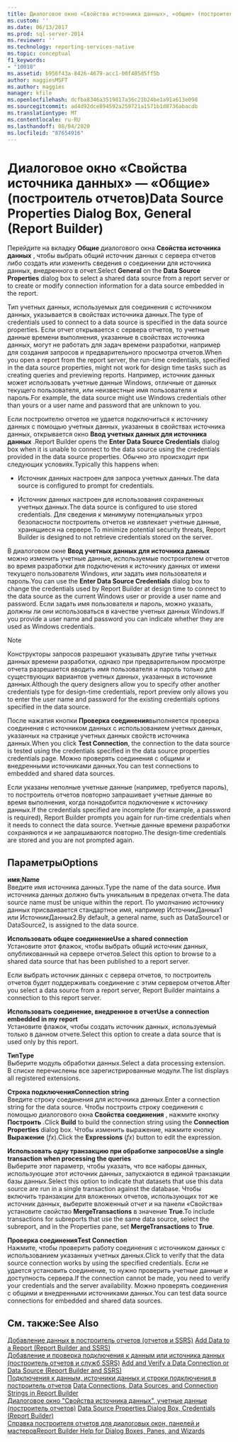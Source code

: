```yaml
---
title: Диалоговое окно «Свойства источника данных», «общие» (построитель отчетов) | Документация Майкрософт
ms.custom: ''
ms.date: 06/13/2017
ms.prod: sql-server-2014
ms.reviewer: ''
ms.technology: reporting-services-native
ms.topic: conceptual
f1_keywords:
- "10018"
ms.assetid: b956f43a-8426-4679-acc1-00f405d5ff5b
author: maggiesMSFT
ms.author: maggies
manager: kfile
ms.openlocfilehash: dcfba8346a3519817a36c21b24be1a91a613e098
ms.sourcegitcommit: ad4d92dce894592a259721a1571b1d8736abacdb
ms.translationtype: MT
ms.contentlocale: ru-RU
ms.lasthandoff: 08/04/2020
ms.locfileid: "87654916"
---
```

# <a name="data-source-properties-dialog-box-general-report-builder"></a><span data-ttu-id="b1f96-102">Диалоговое окно «Свойства источника данных» — «Общие» (построитель отчетов)</span><span class="sxs-lookup"><span data-stu-id="b1f96-102">Data Source Properties Dialog Box, General (Report Builder)</span></span>
  <span data-ttu-id="b1f96-103">Перейдите на вкладку **Общие** диалогового окна **Свойства источника данных** , чтобы выбрать общий источник данных с сервера отчетов либо создать или изменить сведения о соединении для источника данных, внедренного в отчет.</span><span class="sxs-lookup"><span data-stu-id="b1f96-103">Select **General** on the **Data Source Properties** dialog box to select a shared data source from a report server or to create or modify connection information for a data source embedded in the report.</span></span>  
  
 <span data-ttu-id="b1f96-104">Тип учетных данных, используемых для соединения с источником данных, указывается в свойствах источника данных.</span><span class="sxs-lookup"><span data-stu-id="b1f96-104">The type of credentials used to connect to a data source is specified in the data source properties.</span></span> <span data-ttu-id="b1f96-105">Если отчет открывается с сервера отчетов, то учетные данные времени выполнения, указанные в свойствах источника данных, могут не работать для задач времени разработки, например для создания запросов и предварительного просмотра отчетов.</span><span class="sxs-lookup"><span data-stu-id="b1f96-105">When you open a report from the report server, the run-time credentials, specified in the data source properties, might not work for design time tasks such as creating queries and previewing reports.</span></span> <span data-ttu-id="b1f96-106">Например, источник данных может использовать учетные данные Windows, отличные от данных текущего пользователя, или неизвестные имя пользователя и пароль.</span><span class="sxs-lookup"><span data-stu-id="b1f96-106">For example, the data source might use Windows credentials other than yours or a user name and password that are unknown to you.</span></span>  
  
 <span data-ttu-id="b1f96-107">Если построителю отчетов не удается подключиться к источнику данных с помощью учетных данных, указанных в свойствах источника данных, открывается окно **Ввод учетных данных для источника данных** .</span><span class="sxs-lookup"><span data-stu-id="b1f96-107">Report Builder opens the **Enter Data Source Credentials** dialog box when it is unable to connect to the data source using the credentials provided in the data source properties.</span></span> <span data-ttu-id="b1f96-108">Обычно это происходит при следующих условиях.</span><span class="sxs-lookup"><span data-stu-id="b1f96-108">Typically this happens when:</span></span>  
  
-   <span data-ttu-id="b1f96-109">Источник данных настроен для запроса учетных данных.</span><span class="sxs-lookup"><span data-stu-id="b1f96-109">The data source is configured to prompt for credentials.</span></span>  
  
-   <span data-ttu-id="b1f96-110">Источник данных настроен для использования сохраненных учетных данных.</span><span class="sxs-lookup"><span data-stu-id="b1f96-110">The data source is configured to use stored credentials.</span></span>  <span data-ttu-id="b1f96-111">Для сведения к минимуму потенциальных угроз безопасности построитель отчетов не извлекает учетные данные, хранящиеся на сервере.</span><span class="sxs-lookup"><span data-stu-id="b1f96-111">To minimize potential security threats, Report Builder is designed to not retrieve credentials stored on the server.</span></span>  
  
 <span data-ttu-id="b1f96-112">В диалоговом окне **Ввод учетных данных для источника данных** можно изменить учетные данные, используемые построителем отчетов во время разработки для подключения к источнику данных от имени текущего пользователя Windows, или задать имя пользователя и пароль.</span><span class="sxs-lookup"><span data-stu-id="b1f96-112">You can use the **Enter Data Source Credentials** dialog box to change the credentials used by Report Builder at design time to connect to the data source as the current Windows user or provide a user name and password.</span></span> <span data-ttu-id="b1f96-113">Если задать имя пользователя и пароль, можно указать, должны ли они использоваться в качестве учетных данных Windows.</span><span class="sxs-lookup"><span data-stu-id="b1f96-113">If you provide a user name and password you can indicate whether they are used as Windows credentials.</span></span>  
  
> [!NOTE]  
>  <span data-ttu-id="b1f96-114">Конструкторы запросов разрешают указывать другие типы учетных данных времени разработки, однако при предварительном просмотре отчета разрешается вводить имя пользователя и пароль только для существующих вариантов учетных данных, указанных в источнике данных.</span><span class="sxs-lookup"><span data-stu-id="b1f96-114">Although the query designers allow you to specify other another credentials type for design-time credentials, report preview only allows you to enter the user name and password for the existing credentials options specified in the data source.</span></span>  
  
 <span data-ttu-id="b1f96-115">После нажатия кнопки **Проверка соединения**выполняется проверка соединения с источником данных с использованием учетных данных, указанных на странице учетных данных свойств источника данных.</span><span class="sxs-lookup"><span data-stu-id="b1f96-115">When you click **Test Connection**, the connection to the data source is tested using the credentials specified in the data source properties credentials page.</span></span> <span data-ttu-id="b1f96-116">Можно проверять соединения с общими и внедренными источниками данных.</span><span class="sxs-lookup"><span data-stu-id="b1f96-116">You can test connections to embedded and shared data sources.</span></span>  
  
 <span data-ttu-id="b1f96-117">Если указаны неполные учетные данные (например, требуется пароль), то построитель отчетов повторно запрашивает учетные данные во время выполнения, когда понадобится подключение к источнику данных.</span><span class="sxs-lookup"><span data-stu-id="b1f96-117">If the credentials specified are incomplete (for example, a password is required), Report Builder prompts you again for run-time credentials when it needs to connect the data source.</span></span> <span data-ttu-id="b1f96-118">Учетные данные времени разработки сохраняются и не запрашиваются повторно.</span><span class="sxs-lookup"><span data-stu-id="b1f96-118">The design-time credentials are stored and you are not prompted again.</span></span>  
  
## <a name="options"></a><span data-ttu-id="b1f96-119">Параметры</span><span class="sxs-lookup"><span data-stu-id="b1f96-119">Options</span></span>  
 <span data-ttu-id="b1f96-120">**имя**;</span><span class="sxs-lookup"><span data-stu-id="b1f96-120">**Name**</span></span>  
 <span data-ttu-id="b1f96-121">Введите имя источника данных.</span><span class="sxs-lookup"><span data-stu-id="b1f96-121">Type the name of the data source.</span></span> <span data-ttu-id="b1f96-122">Имя источника данных должно быть уникальным в пределах отчета.</span><span class="sxs-lookup"><span data-stu-id="b1f96-122">The data source name must be unique within the report.</span></span> <span data-ttu-id="b1f96-123">По умолчанию источнику данных присваивается стандартное имя, например ИсточникДанных1 или ИсточникДанных2.</span><span class="sxs-lookup"><span data-stu-id="b1f96-123">By default, a general name, such as DataSource1 or DataSource2, is assigned to the data source.</span></span>  
  
 <span data-ttu-id="b1f96-124">**Использовать общее соединение**</span><span class="sxs-lookup"><span data-stu-id="b1f96-124">**Use a shared connection**</span></span>  
 <span data-ttu-id="b1f96-125">Установите этот флажок, чтобы выбрать общий источник данных, опубликованный на сервере отчетов.</span><span class="sxs-lookup"><span data-stu-id="b1f96-125">Select this option to browse to a shared data source that has been published to a report server.</span></span>  
  
 <span data-ttu-id="b1f96-126">Если выбрать источник данных с сервера отчетов, то построитель отчетов будет поддерживать соединение с этим сервером отчетов.</span><span class="sxs-lookup"><span data-stu-id="b1f96-126">After you select a data source from a report server, Report Builder maintains a connection to this report server.</span></span>  
  
 <span data-ttu-id="b1f96-127">**Использовать соединение, внедренное в отчет**</span><span class="sxs-lookup"><span data-stu-id="b1f96-127">**Use a connection embedded in my report**</span></span>  
 <span data-ttu-id="b1f96-128">Установите флажок, чтобы создать источник данных, используемый только в данном отчете.</span><span class="sxs-lookup"><span data-stu-id="b1f96-128">Select this option to create a data source that is used only by this report.</span></span>  
  
 <span data-ttu-id="b1f96-129">**Тип**</span><span class="sxs-lookup"><span data-stu-id="b1f96-129">**Type**</span></span>  
 <span data-ttu-id="b1f96-130">Выберите модуль обработки данных.</span><span class="sxs-lookup"><span data-stu-id="b1f96-130">Select a data processing extension.</span></span> <span data-ttu-id="b1f96-131">В списке перечислены все зарегистрированные модули.</span><span class="sxs-lookup"><span data-stu-id="b1f96-131">The list displays all registered extensions.</span></span>  
  
 <span data-ttu-id="b1f96-132">**Строка подключения**</span><span class="sxs-lookup"><span data-stu-id="b1f96-132">**Connection string**</span></span>  
 <span data-ttu-id="b1f96-133">Введите строку соединения для источника данных.</span><span class="sxs-lookup"><span data-stu-id="b1f96-133">Enter a connection string for the data source.</span></span> <span data-ttu-id="b1f96-134">Чтобы построить строку соединения с помощью диалогового окна **Свойства соединения** , нажмите кнопку **Построить** .</span><span class="sxs-lookup"><span data-stu-id="b1f96-134">Click **Build** to build the connection string using the **Connection Properties** dialog box.</span></span> <span data-ttu-id="b1f96-135">Чтобы изменить выражение, нажмите кнопку **Выражение** (*fx*).</span><span class="sxs-lookup"><span data-stu-id="b1f96-135">Click the **Expressions** (*fx*) button to edit the expression.</span></span>  
  
 <span data-ttu-id="b1f96-136">**Использовать одну транзакцию при обработке запросов**</span><span class="sxs-lookup"><span data-stu-id="b1f96-136">**Use a single transaction when processing the queries**</span></span>  
 <span data-ttu-id="b1f96-137">Выберите этот параметр, чтобы указать, что все наборы данных, использующие этот источник данных, запускаются в единой транзакции базы данных.</span><span class="sxs-lookup"><span data-stu-id="b1f96-137">Select this option to indicate that datasets that use this data source are run in a single transaction against the database.</span></span> <span data-ttu-id="b1f96-138">Чтобы включить транзакции для вложенных отчетов, использующих тот же источник данных, выберите вложенный отчет и на панели «Свойства» установите свойство **MergeTransactions** в значение **True**.</span><span class="sxs-lookup"><span data-stu-id="b1f96-138">To include transactions for subreports that use the same data source, select the subreport, and in the Properties pane, set **MergeTransactions** to **True**.</span></span>  
  
 <span data-ttu-id="b1f96-139">**Проверка соединения**</span><span class="sxs-lookup"><span data-stu-id="b1f96-139">**Test Connection**</span></span>  
 <span data-ttu-id="b1f96-140">Нажмите, чтобы проверить работу соединения с источником данных с использованием указанных учетных данных.</span><span class="sxs-lookup"><span data-stu-id="b1f96-140">Click to verify that the data source connection works by using the specified credentials.</span></span> <span data-ttu-id="b1f96-141">Если не удается установить соединение, то нужно проверить учетные данные и доступность сервера.</span><span class="sxs-lookup"><span data-stu-id="b1f96-141">If the connection cannot be made, you need to verify your credentials and the server availability.</span></span> <span data-ttu-id="b1f96-142">Можно проверять соединения с общими и внедренными источниками данных.</span><span class="sxs-lookup"><span data-stu-id="b1f96-142">You can test data source connections for embedded and shared data sources.</span></span>  
  
## <a name="see-also"></a><span data-ttu-id="b1f96-143">См. также:</span><span class="sxs-lookup"><span data-stu-id="b1f96-143">See Also</span></span>  
 <span data-ttu-id="b1f96-144">[Добавление данных в построитель отчетов &#40;отчетов и SSRS&#41;](report-data/report-datasets-ssrs.md) </span><span class="sxs-lookup"><span data-stu-id="b1f96-144">[Add Data to a Report &#40;Report Builder and SSRS&#41;](report-data/report-datasets-ssrs.md) </span></span>  
 <span data-ttu-id="b1f96-145">[Добавление и проверка подключения к данным или источника данных &#40;построитель отчетов и служб SSRS&#41;](report-data/add-and-verify-a-data-connection-report-builder-and-ssrs.md) </span><span class="sxs-lookup"><span data-stu-id="b1f96-145">[Add and Verify a Data Connection or Data Source &#40;Report Builder and SSRS&#41;](report-data/add-and-verify-a-data-connection-report-builder-and-ssrs.md) </span></span>  
 <span data-ttu-id="b1f96-146">[Подключения к данным, источники данных и строки подключения в построитель отчетов](../../2014/reporting-services/data-connections-data-sources-and-connection-strings-in-report-builder.md) </span><span class="sxs-lookup"><span data-stu-id="b1f96-146">[Data Connections, Data Sources, and Connection Strings in Report Builder](../../2014/reporting-services/data-connections-data-sources-and-connection-strings-in-report-builder.md) </span></span>  
 <span data-ttu-id="b1f96-147">[Диалоговое окно "Свойства источника данных", учетные данные &#40;построитель отчетов&#41;](../../2014/reporting-services/data-source-properties-dialog-box-credentials-report-builder.md) </span><span class="sxs-lookup"><span data-stu-id="b1f96-147">[Data Source Properties Dialog Box, Credentials &#40;Report Builder&#41;](../../2014/reporting-services/data-source-properties-dialog-box-credentials-report-builder.md) </span></span>  
 [<span data-ttu-id="b1f96-148">Справка построителя отчетов для диалоговых окон, панелей и мастеров</span><span class="sxs-lookup"><span data-stu-id="b1f96-148">Report Builder Help for Dialog Boxes, Panes, and Wizards</span></span>](../../2014/reporting-services/report-builder-help-for-dialog-boxes-panes-and-wizards.md)  
  
  
